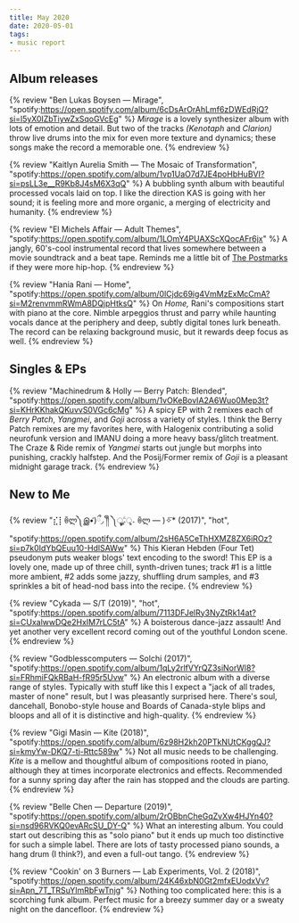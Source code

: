 ```yaml
---
title: May 2020
date: 2020-05-01
tags:
- music report
---
```


## Album releases

{% review "Ben Lukas Boysen — Mirage",
  "spotify:https://open.spotify.com/album/6cDsArOrAhLmf6zDWEdRjQ?si=l5yX0IZbTiywZxSqoGVcEg"
%}
  _Mirage_ is a lovely synthesizer album with lots of emotion and detail. But two of the tracks _(Kenotaph_ and _Clarion)_ throw live drums into the mix for even more texture and dynamics; these songs make the record a memorable one.
{% endreview %}

{% review "Kaitlyn Aurelia Smith — The Mosaic of Transformation",
  "spotify:https://open.spotify.com/album/1vp1UaO7d7JE4poHbHuBVI?si=psLL3e__R9Kb8J4sM6X3qQ"
%}
  A bubbling synth album with beautiful processed vocals laid on top. I like the direction KAS is going with her sound; it is feeling more and more organic, a merging of electricity and humanity.
{% endreview %}

{% review "El Michels Affair — Adult Themes",
  "spotify:https://open.spotify.com/album/1LOmY4PUAXScXQocAFr6jx"
%}
  A jangly, 60's-cool instrumental record that lives somewhere between a movie soundtrack and a beat tape. Reminds me a little bit of [The Postmarks](https://open.spotify.com/album/0LhtsJClfRQuDKD59iHrW4?si=cSDtGE5nS46QMY126CfjaQ) if they were more hip-hop.
{% endreview %}

{% review "Hania Rani — Home",
  "spotify:https://open.spotify.com/album/0lCjdc69ig4VmMzExMcCmA?si=M2renvmmRWmA8DQjpHtksQ"
%}
  On _Home,_ Rani's compositions start with piano at the core. Nimble arpeggios thrust and parry while haunting vocals dance at the periphery and deep, subtly digital tones lurk beneath. The record can be relaxing background music, but it rewards deep focus as well.
{% endreview %}


## Singles & EPs

{% review "Machinedrum & Holly — Berry Patch: Blended",
  "spotify:https://open.spotify.com/album/1vOKeBovIA2A6Wuo0Mep3t?si=KHrKKhakQKuvvS0VGc6cMg"
%}
  A spicy EP with 2 remixes each of _Berry Patch_, _Yangmei_, and _Goji_ across a variety of styles. I think the Berry Patch remixes are my favorites here, with Halogenix contributing a solid neurofunk version and IMANU doing a more heavy bass/glitch treatment. The Craze & Ride remix of _Yangmei_ starts out jungle but morphs into punishing, crackly halfstep. And the Posij/Former remix of _Goji_ is a pleasant midnight garage track.
{% endreview %}


## New to Me

{% review "⣎⡇ꉺლ༽இ•̛)ྀ◞ ༎ຶ ༽ৣৢ؞ৢ؞ؖ ꉺლ — )✧⃛* (2017)", "hot",
  "spotify:https://open.spotify.com/album/2sH6A5CeThHXMZ8ZX6iROz?si=p7k0IdYbQEuu10-HdlSAWw"
%}
  This Kieran Hebden (Four Tet) pseudonym puts weaker blogs' text encoding to the sword! This EP is a lovely one, made up of three chill, synth-driven tunes; track #1 is a little more ambient, #2 adds some jazzy, shuffling drum samples, and #3 sprinkles a bit of head-nod bass into the recipe.
{% endreview %}

{% review "Cykada — S/T (2019)", "hot",
  "spotify:https://open.spotify.com/album/7113DFJelRy3NyZtRk14at?si=CUxalwwDQe2HxIM7rLC5tA"
%}
  A boisterous dance-jazz assault! And yet another very excellent record coming out of the youthful London scene.
{% endreview %}

{% review "Godblesscomputers — Solchi (2017)",
  "spotify:https://open.spotify.com/album/1qLy2rlfVYrQZ3siNorWl8?si=FRhmiFQkRBaH-fR95r5Uvw"
%}
  An electronic album with a diverse range of styles. Typically with stuff like this I expect a "jack of all trades, master of none" result, but I was pleasantly surprised here. There's soul, dancehall, Bonobo-style house and Boards of Canada-style blips and bloops and all of it is distinctive and high-quality.
{% endreview %}

{% review "Gigi Masin — Kite (2018)",
  "spotify:https://open.spotify.com/album/6z98H2kh20PTkNUtCKggQJ?si=kmyYw-DKQ7-tj-Rttc589w"
%}
  Not all music needs to be challenging. _Kite_ is a mellow and thoughtful album of compositions rooted in piano, although they at times incorporate electronics and effects. Recommended for a sunny spring day after the rain has stopped and the clouds are parting.
{% endreview %}

{% review "Belle Chen — Departure (2019)",
  "spotify:https://open.spotify.com/album/2rOBbnCheGqZvXw4HJYn40?si=nsd96RVKQ0evARcSU_DY-Q"
%}
  What an interesting album. You could start out describing this as "solo piano" but it ends up much too distinctive for such a simple label. There are lots of tasty processed piano sounds, a hang drum (I think?), and even a full-out tango.
{% endreview %}

{% review "Cookin' on 3 Burners — Lab Experiments, Vol. 2 (2018)",
  "spotify:https://open.spotify.com/album/24K46xbN0Gt2mfxEUodxVv?si=Apn_7T_TRSuYImRbFwTnjg"
%}
  Nothing too complicated here: this is a scorching funk album. Perfect music for a breezy summer day or a sweaty night on the dancefloor.
{% endreview %}

